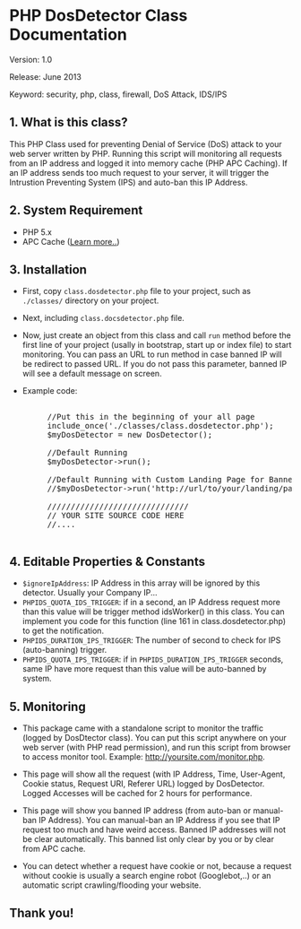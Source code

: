 # PHP DosDetector Class Documentation

Version: 1.0

Release: June 2013

Keyword: security, php, class, firewall, DoS Attack, IDS/IPS


## 1. What is this class?

This PHP Class used for preventing Denial of Service (DoS) attack to your web server written by PHP. Running this script will  monitoring all requests from an IP address and logged it into memory cache (PHP APC Caching). If an IP address sends too much request to your server, it will trigger the Intrustion Preventing System (IPS) and auto-ban this IP Address.


## 2. System Requirement

*   PHP 5.x
*   APC Cache ([Learn more..](http://en.wikipedia.org/wiki/List_of_PHP_accelerators#Alternative_PHP_Cache_.28APC.29))


## 3. Installation

- First, copy `class.dosdetector.php` file to your project, such as `./classes/` directory on your project.

- Next, including `class.docsdetector.php` file.

- Now, just create an object from this class and call `run` method before the first line of your project (usally in bootstrap, start up or index file) to start monitoring. You can pass an URL to run method in case banned IP will be redirect to passed URL. If you do not pass this parameter, banned IP will see a default message on screen. 

- Example code: 

<pre>

		//Put this in the beginning of your all page
		include_once('./classes/class.dosdetector.php');
		$myDosDetector = new DosDetector();

		//Default Running
		$myDosDetector->run();

		//Default Running with Custom Landing Page for Banned IP Access
		//$myDosDetector->run('http://url/to/your/landing/page');

		//////////////////////////////
		// YOUR SITE SOURCE CODE HERE
		//....

</pre>


## 4. Editable Properties & Constants

*   `$ignoreIpAddress`: IP Address in this array will be ignored by this detector. Usually your Company IP...
*   `PHPIDS_QUOTA_IDS_TRIGGER`: if in a second, an IP Address request more than this value will be trigger method idsWorker() in this class. You can implement you code for this function (line 161 in class.dosdetector.php) to get the notification.
*   `PHPIDS_DURATION_IPS_TRIGGER`: The number of second to check for IPS (auto-banning) trigger.
*   `PHPIDS_QUOTA_IPS_TRIGGER`: if in `PHPIDS_DURATION_IPS_TRIGGER` seconds, same IP have more request than this value will be auto-banned by system.
			</div>
			<div class="section">

## 5. Monitoring

- This package came with a standalone script to monitor the traffic (logged by DosDtector class). You can put this script anywhere on your web server (with PHP read permission), and run this script from browser to access monitor tool. Example: http://yoursite.com/monitor.php.

- This page will show all the request (with IP Address, Time, User-Agent, Cookie status, Request URI, Referer URL) logged by DosDetector. Logged Accesses will be cached for 2 hours for performance.

- This page will show you banned IP address (from auto-ban or manual-ban IP Address). You can manual-ban an IP Address if you see that IP request too much and have weird access. Banned IP addresses will not be clear automatically. This banned list only clear by you or by clear from APC cache.

- You can detect whether a request have cookie or not, because a request without cookie is usually a search engine robot (Googlebot,..) or an automatic script crawling/flooding your website.


## Thank you!
